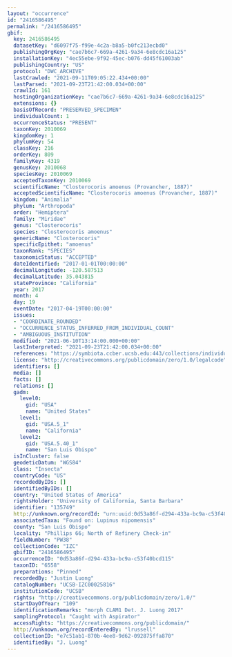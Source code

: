 ```yaml
---
layout: "occurrence"
id: "2416586495"
permalink: "/2416586495"
gbif:
  key: 2416586495
  datasetKey: "d6097f75-f99e-4c2a-b8a5-b0fc213ecbd0"
  publishingOrgKey: "cae7b6c7-669a-4261-9a34-6e8cdc16a125"
  installationKey: "4ec55ebe-9f92-45ec-b076-dd45f61003ab"
  publishingCountry: "US"
  protocol: "DWC_ARCHIVE"
  lastCrawled: "2021-09-11T09:05:22.434+00:00"
  lastParsed: "2021-09-23T21:42:00.034+00:00"
  crawlId: 161
  hostingOrganizationKey: "cae7b6c7-669a-4261-9a34-6e8cdc16a125"
  extensions: {}
  basisOfRecord: "PRESERVED_SPECIMEN"
  individualCount: 1
  occurrenceStatus: "PRESENT"
  taxonKey: 2010069
  kingdomKey: 1
  phylumKey: 54
  classKey: 216
  orderKey: 809
  familyKey: 4319
  genusKey: 2010068
  speciesKey: 2010069
  acceptedTaxonKey: 2010069
  scientificName: "Closterocoris amoenus (Provancher, 1887)"
  acceptedScientificName: "Closterocoris amoenus (Provancher, 1887)"
  kingdom: "Animalia"
  phylum: "Arthropoda"
  order: "Hemiptera"
  family: "Miridae"
  genus: "Closterocoris"
  species: "Closterocoris amoenus"
  genericName: "Closterocoris"
  specificEpithet: "amoenus"
  taxonRank: "SPECIES"
  taxonomicStatus: "ACCEPTED"
  dateIdentified: "2017-01-01T00:00:00"
  decimalLongitude: -120.587513
  decimalLatitude: 35.043815
  stateProvince: "California"
  year: 2017
  month: 4
  day: 19
  eventDate: "2017-04-19T00:00:00"
  issues:
  - "COORDINATE_ROUNDED"
  - "OCCURRENCE_STATUS_INFERRED_FROM_INDIVIDUAL_COUNT"
  - "AMBIGUOUS_INSTITUTION"
  modified: "2021-06-10T13:14:00.000+00:00"
  lastInterpreted: "2021-09-23T21:42:00.034+00:00"
  references: "https://symbiota.ccber.ucsb.edu:443/collections/individual/index.php?occid=135749"
  license: "http://creativecommons.org/publicdomain/zero/1.0/legalcode"
  identifiers: []
  media: []
  facts: []
  relations: []
  gadm:
    level0:
      gid: "USA"
      name: "United States"
    level1:
      gid: "USA.5_1"
      name: "California"
    level2:
      gid: "USA.5.40_1"
      name: "San Luis Obispo"
  isInCluster: false
  geodeticDatum: "WGS84"
  class: "Insecta"
  countryCode: "US"
  recordedByIDs: []
  identifiedByIDs: []
  country: "United States of America"
  rightsHolder: "University of California, Santa Barbara"
  identifier: "135749"
  http://unknown.org/recordId: "urn:uuid:0d53a86f-d294-433a-bc9a-c53f40bcd115"
  associatedTaxa: "Found on: Lupinus nipomensis"
  county: "San Luis Obispo"
  locality: "Phillips 66; North of Refinery Check-in"
  fieldNumber: "PW38"
  collectionCode: "IZC"
  gbifID: "2416586495"
  occurrenceID: "0d53a86f-d294-433a-bc9a-c53f40bcd115"
  taxonID: "6558"
  preparations: "Pinned"
  recordedBy: "Justin Luong"
  catalogNumber: "UCSB-IZC00025816"
  institutionCode: "UCSB"
  rights: "http://creativecommons.org/publicdomain/zero/1.0/"
  startDayOfYear: "109"
  identificationRemarks: "morph CLAM1 Det. J. Luong 2017"
  samplingProtocol: "Caught with Aspirator"
  accessRights: "https://creativecommons.org/publicdomain/"
  http://unknown.org/recordEnteredBy: "lrussell"
  collectionID: "e7c51ab1-870b-4ee8-9d62-092875ffa870"
  identifiedBy: "J. Luong"
---
```

